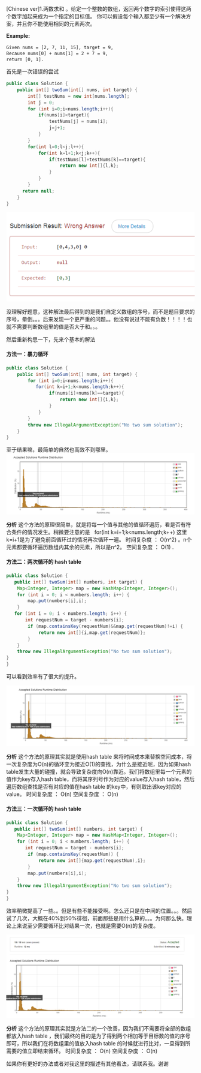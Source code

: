 
[Chinese ver]1.两数求和 。给定一个整数的数组，返回两个数字的索引使得这两个数字加起来成为一个指定的目标值。
你可以假设每个输入都至少有一个解决方案，并且你不能使用相同的元素两次。

**Example:**
```
Given nums = [2, 7, 11, 15], target = 9,
Because nums[0] + nums[1] = 2 + 7 = 9,
return [0, 1].
```

首先是一次错误的尝试
``` java
public class Solution {
    public int[] twoSum(int[] nums, int target) {
        int[] testNums = new int[nums.length];
        int j = 0;
        for (int i=0;i<nums.length;i++){
            if(nums[i]<target){
                testNums[j] = nums[i];
                j=j+1;
            }
        }
        for(int l=0;l<j;l++){
            for(int k=l+1;k<j;k++){
                if(testNums[l]+testNums[k]==target){
                    return new int[]{l,k};
                }
            }
        }
      return null; 
    }
}

```

![出错啦！！](https://github.com/LeonChen1024/LeetCodeRecord/blob/master/1%20Two%20Sum/Images/WrongResult.png?raw=true)


没理解好题意，这种解法最后得到的是我们自定义数组的序号，而不是题目要求的序号，晕倒。。。后来发现一个更严重的问题。。他没有说过不能有负数！！！！也就不需要判断数组里的值是否大于和。。。

然后重新构思一下，先来个基本的解法
#### 方法一：暴力循环
``` java
public class Solution {
    public int[] twoSum(int[] nums, int target) {
        for (int i=0;i<nums.length;i++){
           for(int k=i+1;k<nums.length;k++){
                if(nums[i]+nums[k]==target){
                    return new int[]{i,k};
                }
            }
        }
        throw new IllegalArgumentException("No two sum solution");
    }
}
```

至于结果嘛，最简单的自然也高效不到哪里。
![效率](https://github.com/LeonChen1024/LeetCodeRecord/blob/master/1%20Two%20Sum/Images/BruteForceResult.png?raw=true)

**分析**
这个方法的原理很简单，就是将每一个值与其他的值循环遍历，看是否有符合条件的情况发生。稍微要注意的是   for(int k=i+1;k<nums.length;k++) 这里k=i+1是为了避免前面循环过的情况再次循环一遍。
时间复杂度 ： O(n^2) 。n个元素都要循环遍历数组内其余的元素，所以是n^2。
空间复杂度 ： O(1) .

#### 方法二：两次循环的 hash table

``` java
public class Solution {
   public int[] twoSum(int[] numbers, int target) {
    Map<Integer, Integer> map = new HashMap<Integer, Integer>();
    for (int i = 0; i < numbers.length; i++) {
        map.put(numbers[i],i);
    }
   for (int i = 0; i < numbers.length; i++) {
       int requestNum = target - numbers[i];
        if (map.containsKey(requestNum)&&map.get(requestNum)!=i) {
            return new int[]{i,map.get(requestNum)};
        }
    }
    throw new IllegalArgumentException("No two sum solution");
}
}
```
可以看到效率有了很大的提升。

![效率](https://github.com/LeonChen1024/LeetCodeRecord/blob/master/1%20Two%20Sum/Images/Twopassresult.png?raw=true)

**分析**
这个方法的原理其实就是使用hash table 来将时间成本来替换空间成本，将一次复杂度为O(n)的循环变为接近O(1)的查找，为什么是接近呢，因为如果hash table发生大量的碰撞，就会导致复杂度向O(n)靠近。我们将数组里每一个元素的值作为key存入hash table，而将其序列号作为对应的value存入hash table，然后遍历数组查找是否有对应的值在hash table 的key中，有则取出该key对应的value。
时间复杂度 ： O(n)
空间复杂度 ： O(n)

#### 方法三：一次循环的 hash table

``` java
public class Solution {
   public int[] twoSum(int[] numbers, int target) {
    Map<Integer, Integer> map = new HashMap<Integer, Integer>();
    for (int i = 0; i < numbers.length; i++) {
       int requestNum = target - numbers[i];
        if (map.containsKey(requestNum)) {
            return new int[]{map.get(requestNum),i};
        }
        map.put(numbers[i],i);
    }
    throw new IllegalArgumentException("No two sum solution");
}
}
```
效率稍微提高了一些。。但是有些不能接受啊。怎么还只是在中间的位置。。。然后试了几次，大概在40%到50%徘徊，前面那些是用什么算的。。。为何那么快。理论上来说至少需要循环比对结果一次，也就是需要O(n)的复杂度。

![效率](https://github.com/LeonChen1024/LeetCodeRecord/blob/master/1%20Two%20Sum/Images/One-pass_result.png?raw=true)

**分析**
这个方法的原理其实就是方法二的一个改善，因为我们不需要将全部的数组都放入hash table ，我们最终的目的是为了得到两个相加等于目标数的值的序号即可，所以我们在将数组里的值放入hash table 的时候就进行比对，一旦得到所需要的值立即结束循环。
时间复杂度 ： O(n)
空间复杂度 ： O(n)

如果你有更好的办法或者对我这里的描述有其他看法，请联系我。谢谢
